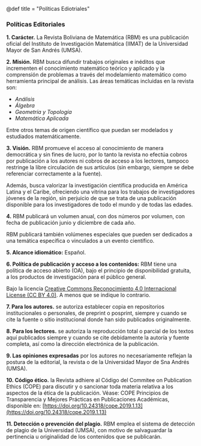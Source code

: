@def title = "Políticas Ediotriales"




### Políticas Editoriales

**1. Carácter.** La Revista Boliviana de Matemática (RBM) es una publicación oficial del Instituto de Investigación Matemática (IIMAT) de la Universidad Mayor de San Andrés (UMSA).

**2. Misión.** RBM busca difundir trabajos originales e inéditos que incrementen el conocimiento matemático teórico y aplicado y la comprensión de problemas a través del modelamiento matemático como herramienta principal de análisis. Las áreas temáticas incluidas en la revista son:

-   *Análisis*
-   *Álgebra*
-   *Geometría y Topología*
-   *Matemática Aplicada*

Entre otros temas de origen científico que puedan ser modelados y estudiados matemáticamente.

**3. Visión.** RBM promueve el acceso al conocimiento de manera democrática y sin fines de lucro, por lo tanto la revista no efectúa cobros por publicación a los autores ni cobros de acceso a los lectores, tampoco restringe la libre circulación de sus artículos (sin embargo, siempre se debe referenciar correctamente a la fuente).

Además, busca valorizar la investigación científica producida en América Latina y el Caribe, ofreciendo una vitrina para los trabajos de investigadores jóvenes de la región, sin perjuicio de que se trata de una publicación disponible para los investigadores de todo el mundo y de todas las edades.

**4.** RBM publicará un volumen anual, con dos números por volumen, con fecha de publicación junio y diciembre de cada año.

RBM publicará también volúmenes especiales que pueden ser dedicados a una temática específica o vinculados a un evento científico.

**5. Alcance idiomático:** Español.

**6. Política de publicación y acceso a los contenidos:** RBM tiene una política de acceso abierto (OA), bajo el principio de disponibilidad gratuita, a los productos de investigación para el público general.

Bajo la licencia [Creative Commons Reconocimiento 4.0 Internacional License (CC BY 4.0)](https://creativecommons.org/licenses/by/4.0/). A menos que se indique lo contrario.

**7. Para los autores.** se autoriza establecer copia en repositorios institucionales o personales, de preprint o posprint, siempre y cuando se cite la fuente o sitio institucional donde han sido publicados originalmente.

**8. Para los lectores.** se autoriza la reproducción total o parcial de los textos aquí publicados siempre y cuando se cite debidamente la autoría y fuente completa, así como la dirección electrónica de la publicación.

**9. Las opiniones expresadas** por los autores no necesariamente reflejan la postura de la editorial, la revista o de la Universidad Mayor de Sna Andrés (UMSA).

**10. Código ético.** la Revista adhiere al Código del Commitee on Publication Ethics (COPE) para discutir y o sancionar toda materia relativa a los aspectos de la ética de la publicación. Véase: COPE Principios de Transparencia y Mejores Prácticas en Publicaciones Académicas, disponible en: [https://doi.org/10.24318/cope.2019.1.13](https://doi.org/10.24318/cope.2019.1.13)

**11. Detección o prevención del plagio.** RBM emplea el sistema de detección de plagio de la Universidad (UMSA), con motivo de salvaguardar la pertinencia u originalidad de los contenidos que se publicarán.